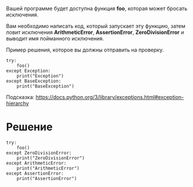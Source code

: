 Вашей программе будет доступна функция **foo**, которая может бросать исключения.

Вам необходимо написать код, который запускает эту функцию, затем ловит исключения **ArithmeticError**, **AssertionError**, **ZeroDivisionError** и выводит имя пойманного исключения.

Пример решения, которое вы должны отправить на проверку.

```
try:
    foo()
except Exception:
    print("Exception")
except BaseException:
    print("BaseException")
```

Подсказка: https://docs.python.org/3/library/exceptions.html#exception-hierarchy

# Решение

```
try:
    foo()
except ZeroDivisionError:
    print("ZeroDivisionError")
except ArithmeticError:
    print("ArithmeticError")
except AssertionError:
    print("AssertionError")
```